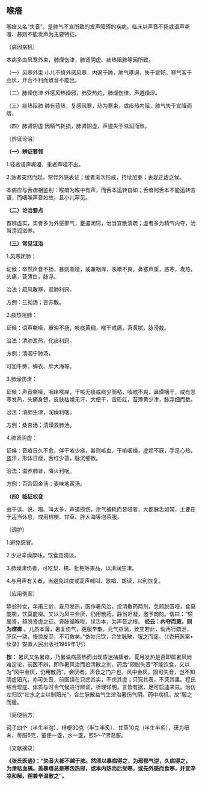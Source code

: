 ##  **喉瘖** 

喉瘖又名“失音”。是肺气不宣所致的发声障碍的疾病。临床以声音不扬或语声嘶嗄、甚则不能发声为主要特征。

〔病因病机〕

本病多由风寒外束，肺燥伤津，肺肾阴虚、痰热阻肺等因所致。

（一）风寒外束 小儿不慎外感风寒，内遏于肺，肺气壅遏，失于宣畅，寒气客于会厌，开合不利而致音不能出。

（二）肺燥伤津 外感风热燥邪，肺受热灼，肺燥伤律，声道燥涩。

（三）痰热阻肺 肺有蕴热，复感风寒，热为寒束，或痰热内阻，肺气失于宣降而瘖。

（四）肺肾阴虚 因精气耗损，肺肾阴虚，声道失于滋润而致。

〔辨证论治〕

 **（一）辨证要领** 

1.轻者语声嘶嗄，重者声哑不出。

2.急者突然而起，常伴外感表证；缓者渐次形成，持续加重；表现正虚之候。

本病应与舌瘖相鉴别：喉瘖为喉中有声，而舌本运转自如；舌瘖则舌本不能运转言语，而咽喉声音如故，且小儿罕见。

 **（二）论治要点** 

首辨虚实，实者多为外感邪气，壅遏闭窍，治当宜散清疏；虚者多为精气内夺，治当清润滋养。

 **（三）常见证治** 

1.风寒闭肺：

证候：卒然声音不扬，甚则嘶哑，或兼咽痒，咳嗽不爽，鼻塞声重，恶寒，发热，头痛，苔薄白，脉浮。

治法：疏风散寒，宣肺利窍。

方例：三拗汤；杏苏散。

2.痰热阻肺：

证候：语声嘶哑，重浊不扬，咳痰黄稠，喉干或痛，苔黄腻，脉滑数。

治法：清肺泄热，化痰利窍。

方例：清咽宁肺汤。

可加牛蒡、蝉衣、胖大海等。

3.肺燥伤津：

证候：声音嘶哑，咽痒喉痒，干咳无痰或痰少而粘，咳嗽不爽，鼻燥咽干，或有恶寒发热，头痛身楚，皮肤枯燥无汗，大便干，舌质红，苔薄黄少津，脉浮细而数。

治法：清肺生津，润燥利咽。

方例：桑杏汤；清燥救肺汤。

4.肺肾阴虚：

证候：音瘖日久不愈，伴干咳少痰，甚则咳血，干咳咽燥，虚烦不寐，手足心热，盗汗，形体日瘦，舌红少苔，脉沉细数。

治法：滋养肺肾，降火利咽。

方例：百合固金汤；麦味地黄汤。

 **（四）临证权变** 

由于读、说、唱、叫太多，声道损伤，津气被耗而音哑者，大都脉舌如常，主要在于适当休息，或用桔梗、甘草、胖大海等泡茶服。

〔调护〕

1.避免感冒。

2.少进辛燥厚味，饮食宜清淡。

3.肺燥津伤者，可吃梨、橘、枇杷等果品，以清润生津。

4.与用声有关者，当避免过度或高声喊叫、歌唱、朗读，以利恢复。

〔应用例案〕

静翁孙女，年甫三龄，夏月发热，医作暑风治，投清散药两剂，忽颏脱音哑，食莫能嚼，饮莫能啜。又以为风中会厌，仍用散药，静翁迟凝，邀予商酌。谓曰：“颏属肾，颏脱肾虚之征。肾脉循喉咙，挟舌本，为声音之根。 **经云：内夺而厥，则为瘖痱** 。儿质本薄，暑复伤气，更服辛散，元气益漓，致变若此，倘再行疏泄，肝风一动，慢惊旋至，不可救矣。”仿佐归饮，合生脉散，服之而瘥。（《杏轩医案•续录》安徽人民出版社1959年1月）

 **按：** 暑风又名暑痉，乃暑温病高热而出现昏迷抽搐者。夏月发热是否即属暑风尙难定论，前医不辨，即作暑风治而投清散之剂，药后“颏脱失音”不能饮食，又以为“风中会厌，仍用散药”，会厌者，声音之门户也，风中会厌，固可失音，岂不知阴虚阳亢，亦可失音，前医误在只虑其实，不虑其虚；只究其表，不究其里。程氏结合现症、体质与时令气候进行辨证，析理详明，言皆有据，足可启迪来兹。治仿左归饮“壮水之主以制阳光”，合生脉散益气生津治暑伤气阴。药中病机，故“服之而瘥。

〔简便验方〕

诃子四个（半生半泡）、桔梗30克（半生半炙）、甘草10克（半生半炙），研为细末，每服6克，童便一盏，水一盏，煎5～7沸温服。

〔文献摘录〕

 **《张氏医通》：“失音大都不越于肺。然须以暴病得之，为邪郁气逆，久病得之，为津枯血槁。盖暴瘖总是寒包热邪，或本内热而后受寒，或先外感而食寒，并宜辛凉和解，稍兼辛温散之”。** 